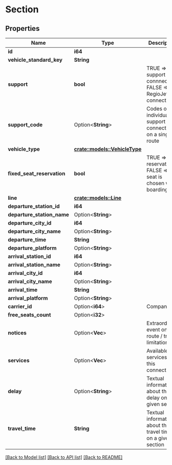# Section

## Properties

Name | Type | Description | Notes
------------ | ------------- | ------------- | -------------
**id** | **i64** |  | 
**vehicle_standard_key** | **String** |  | 
**support** | **bool** | TRUE => support connnection; FALSE => RegioJet connection | 
**support_code** | Option<**String**> | Codes of individuals support connection on a single route | [optional]
**vehicle_type** | [**crate::models::VehicleType**](VehicleType.md) |  | 
**fixed_seat_reservation** | **bool** | TRUE => seat reservation; FALSE => seat is chosen while boarding | 
**line** | [**crate::models::Line**](Line.md) |  | 
**departure_station_id** | **i64** |  | 
**departure_station_name** | Option<**String**> |  | [optional]
**departure_city_id** | **i64** |  | 
**departure_city_name** | Option<**String**> |  | [optional]
**departure_time** | **String** |  | 
**departure_platform** | Option<**String**> |  | [optional]
**arrival_station_id** | **i64** |  | 
**arrival_station_name** | Option<**String**> |  | [optional]
**arrival_city_id** | **i64** |  | 
**arrival_city_name** | Option<**String**> |  | [optional]
**arrival_time** | **String** |  | 
**arrival_platform** | Option<**String**> |  | [optional]
**carrier_id** | Option<**i64**> | Company Id | [optional]
**free_seats_count** | Option<**i32**> |  | [optional]
**notices** | Option<**Vec<String>**> | Extraordinary event on route / traffic limitation | [optional]
**services** | Option<**Vec<String>**> | Available services on this connection | [optional]
**delay** | Option<**String**> | Textual information about the delay on a given section | [optional]
**travel_time** | **String** | Textual information about the travel time on a given section | 

[[Back to Model list]](../README.md#documentation-for-models) [[Back to API list]](../README.md#documentation-for-api-endpoints) [[Back to README]](../README.md)


